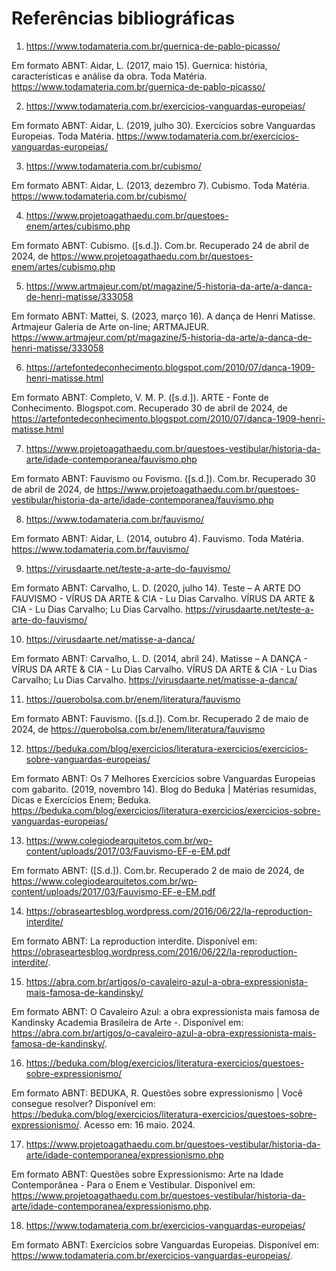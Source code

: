 # Referências bibliográficas
1. https://www.todamateria.com.br/guernica-de-pablo-picasso/
   
Em formato ABNT: Aidar, L. (2017, maio 15). Guernica: história, características e análise da obra. Toda Matéria. https://www.todamateria.com.br/guernica-de-pablo-picasso/

2. https://www.todamateria.com.br/exercicios-vanguardas-europeias/
   
Em formato ABNT: Aidar, L. (2019, julho 30). Exercícios sobre Vanguardas Europeias. Toda Matéria. https://www.todamateria.com.br/exercicios-vanguardas-europeias/

3. https://www.todamateria.com.br/cubismo/

Em formato ABNT: Aidar, L. (2013, dezembro 7). Cubismo. Toda Matéria. https://www.todamateria.com.br/cubismo/
   
4. https://www.projetoagathaedu.com.br/questoes-enem/artes/cubismo.php

Em formato ABNT: Cubismo. ([s.d.]). Com.br. Recuperado 24 de abril de 2024, de https://www.projetoagathaedu.com.br/questoes-enem/artes/cubismo.php
   
5. https://www.artmajeur.com/pt/magazine/5-historia-da-arte/a-danca-de-henri-matisse/333058

Em formato ABNT: Mattei, S. (2023, março 16). A dança de Henri Matisse. Artmajeur Galeria de Arte on-line; ARTMAJEUR. https://www.artmajeur.com/pt/magazine/5-historia-da-arte/a-danca-de-henri-matisse/333058
   
6. https://artefontedeconhecimento.blogspot.com/2010/07/danca-1909-henri-matisse.html

Em formato ABNT: Completo, V. M. P. ([s.d.]). ARTE - Fonte de Conhecimento. Blogspot.com. Recuperado 30 de abril de 2024, de https://artefontedeconhecimento.blogspot.com/2010/07/danca-1909-henri-matisse.html
   
7. https://www.projetoagathaedu.com.br/questoes-vestibular/historia-da-arte/idade-contemporanea/fauvismo.php

Em formato ABNT: Fauvismo ou Fovismo. ([s.d.]). Com.br. Recuperado 30 de abril de 2024, de https://www.projetoagathaedu.com.br/questoes-vestibular/historia-da-arte/idade-contemporanea/fauvismo.php
   
8. https://www.todamateria.com.br/fauvismo/

Em formato ABNT: Aidar, L. (2014, outubro 4). Fauvismo. Toda Matéria. https://www.todamateria.com.br/fauvismo/

9. https://virusdaarte.net/teste-a-arte-do-fauvismo/

Em formato ABNT: Carvalho, L. D. (2020, julho 14). Teste – A ARTE DO FAUVISMO - VÍRUS DA ARTE & CIA - Lu Dias Carvalho. VÍRUS DA ARTE & CIA - Lu Dias Carvalho; Lu Dias Carvalho. https://virusdaarte.net/teste-a-arte-do-fauvismo/
   
10. https://virusdaarte.net/matisse-a-danca/

Em formato ABNT: Carvalho, L. D. (2014, abril 24). Matisse – A DANÇA - VÍRUS DA ARTE & CIA - Lu Dias Carvalho. VÍRUS DA ARTE & CIA - Lu Dias Carvalho; Lu Dias Carvalho. https://virusdaarte.net/matisse-a-danca/
   
11. https://querobolsa.com.br/enem/literatura/fauvismo

Em formato ABNT: Fauvismo. ([s.d.]). Com.br. Recuperado 2 de maio de 2024, de https://querobolsa.com.br/enem/literatura/fauvismo
   
12. https://beduka.com/blog/exercicios/literatura-exercicios/exercicios-sobre-vanguardas-europeias/

Em formato ABNT: Os 7 Melhores Exercícios sobre Vanguardas Europeias com gabarito. (2019, novembro 14). Blog do Beduka | Matérias resumidas, Dicas e Exercícios Enem; Beduka. https://beduka.com/blog/exercicios/literatura-exercicios/exercicios-sobre-vanguardas-europeias/
   
13. https://www.colegiodearquitetos.com.br/wp-content/uploads/2017/03/Fauvismo-EF-e-EM.pdf

Em formato ABNT: ([S.d.]). Com.br. Recuperado 2 de maio de 2024, de https://www.colegiodearquitetos.com.br/wp-content/uploads/2017/03/Fauvismo-EF-e-EM.pdf

14. https://obraseartesblog.wordpress.com/2016/06/22/la-reproduction-interdite/

Em formato ABNT: La reproduction interdite. Disponível em: <https://obraseartesblog.wordpress.com/2016/06/22/la-reproduction-interdite/>.

15. <https://abra.com.br/artigos/o-cavaleiro-azul-a-obra-expressionista-mais-famosa-de-kandinsky/>

Em formato ABNT: O Cavaleiro Azul: a obra expressionista mais famosa de Kandinsky Academia Brasileira de Arte -. Disponível em: <https://abra.com.br/artigos/o-cavaleiro-azul-a-obra-expressionista-mais-famosa-de-kandinsky/>.

16. <https://beduka.com/blog/exercicios/literatura-exercicios/questoes-sobre-expressionismo/>

Em formato ABNT: BEDUKA, R. Questões sobre expressionismo | Você consegue resolver? Disponível em: <https://beduka.com/blog/exercicios/literatura-exercicios/questoes-sobre-expressionismo/>. Acesso em: 16 maio. 2024.

17. <https://www.projetoagathaedu.com.br/questoes-vestibular/historia-da-arte/idade-contemporanea/expressionismo.php>

Em formato ABNT: Questões sobre Expressionismo: Arte na Idade Contemporânea - Para o Enem e Vestibular. Disponível em: <https://www.projetoagathaedu.com.br/questoes-vestibular/historia-da-arte/idade-contemporanea/expressionismo.php>.

18. <https://www.todamateria.com.br/exercicios-vanguardas-europeias/>

Em formato ABNT: Exercícios sobre Vanguardas Europeias. Disponível em: <https://www.todamateria.com.br/exercicios-vanguardas-europeias/>.

‌

‌
‌

‌
‌
